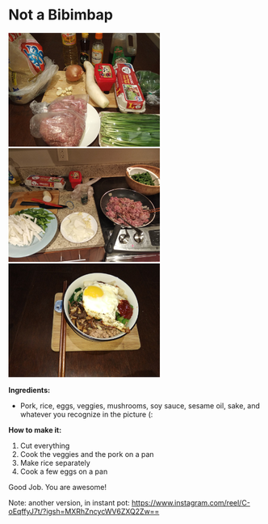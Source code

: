# Not a Bibimbap

![](bibimbap.jpg)
![](bibimbap2.jpg)
![](bibimbap3.jpg)

**Ingredients:**

* Pork, rice, eggs, veggies, mushrooms, soy sauce, sesame oil, sake, and whatever you recognize in the picture (:

**How to make it:**

1. Cut everything
1. Cook the veggies and the pork on a pan
1. Make rice separately
1. Cook a few eggs on a pan

Good Job. You are awesome!

Note: another version, in instant pot: https://www.instagram.com/reel/C-oEqffyJ7t/?igsh=MXRhZncycWV6ZXQ2Zw==
